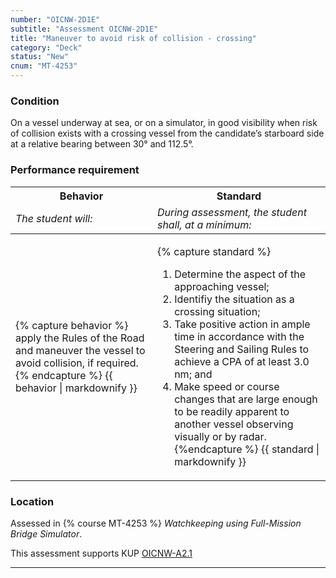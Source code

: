 ```yaml
---
number: "OICNW-2D1E"
subtitle: "Assessment OICNW-2D1E"
title: "Maneuver to avoid risk of collision - crossing"
category: "Deck"
status: "New"
cnum: "MT-4253"
---
```

### Condition

On a vessel underway at sea, or on a simulator, in good visibility when risk of collision exists with a crossing vessel from the candidate’s starboard side at a relative bearing between 30° and 112.5°.

### Performance requirement 

<table width='100%' class='Guidelines'>
 <thead>
 <tr>
     <th class='thirty'>Behavior</th>
     <th class='seventy'>Standard</th>
 </tr>
 <tr>
     <td><em>The student will:</em></td>
     <td><em>During assessment, the student shall, at a minimum:</em></td>
 </tr>
 </thead>
 <tbody>
 

<tr><td>

{% capture behavior %}
apply the Rules of the Road and maneuver the vessel to avoid collision, if required.
{% endcapture %}
{{ behavior | markdownify }}

</td><td>

{% capture standard %}
1.	Determine the aspect of the approaching vessel;
2.	Identifiy the situation as a crossing situation;
3.	Take positive action in ample time in accordance with the Steering and Sailing Rules to achieve a CPA of at least 3.0 nm; and
4.	Make speed or course changes that are large enough to be readily apparent to another vessel observing visually or by radar.
{%endcapture %}
{{ standard | markdownify }}

</td></tr>



 </tbody>
 </table>

### Location

Assessed in  {% course  MT-4253 %}  *Watchkeeping using Full-Mission Bridge Simulator*.

This assessment supports KUP [OICNW-A2.1]({{site.baseurl}}/tables/21.html#OICNW-A2.1)

***

